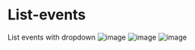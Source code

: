 # List-events
List events with dropdown
![image](https://github.com/rominaruizdiaz/List-events/assets/114667784/c360aede-a4d0-43f8-ad23-8fb088a04c31)
![image](https://github.com/rominaruizdiaz/List-events/assets/114667784/8bda37dc-d9d3-42dc-aff9-066272608d72)
![image](https://github.com/rominaruizdiaz/List-events/assets/114667784/ec20929d-f699-49b6-906b-a5a62975e6ab)
